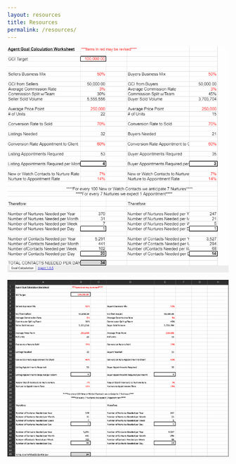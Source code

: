 ```yaml
---
layout: resources
title: Resources
permalink: /resources/
---
```

<a href="/img/6-conversations.pdf"><object width="1000" height="900" data="/img/6-conversations.pdf" id="wealth-pdf"></object></a>

<a href="/img/goal-workbook.jpg"><img src="/img/goal-workbook.jpg" class="post-image" id="wealth-pdf"></a>

<a href="/img/goal-workbook2.jpg"><img src="/img/goal-workbook2.jpg" class="post-image" id="wealth-pdf"></a>

<a href="/img/1-3-5.pdf"><object width="1000" height="1200" data="/img/1-3-5.pdf" id="wealth-pdf"></object></a>

<a href="/img/411.pdf"><object width="1000" height="1200" data="/img/411.pdf" id="wealth-pdf"></object></a>

<a href="/img/sphere.pdf"><object width="1000" height="1200" data="/img/sphere.pdf" id="wealth-pdf"></object></a>

<a href="/img/expectations.pdf"><object width="1000" height="1200" data="/img/expectations.pdf" id="wealth-pdf"></object></a>

<a href="/img/no-days-off.pdf"><object width="1000" height="1200" data="/img/no-days-off.pdf" id="wealth-pdf"></object></a>

<a href="/img/accountability.pdf"><object width="1000" height="1200" data="/img/accountability.pdf" id="wealth-pdf"></object></a>

<a href="/img/interview.pdf"><object width="1000" height="1200" data="/img/interview.pdf" id="wealth-pdf"></object></a>

<a href="/img/success.pdf"><object width="1000" height="1200" data="/img/success.pdf" id="wealth-pdf"></object></a>
